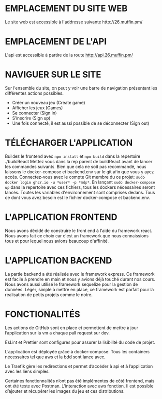 # EMPLACEMENT DU SITE WEB

Le site web est accessible à l'addresse suivante http://26.muffin.pm/

# EMPLACEMENT DE L'API

L'api est accessible à partire de la route http://api.26.muffin.pm/

# NAVIGUER SUR LE SITE

Sur l'ensemble du site, on peut y voir une barre de navigation présentant les différentes actions possibles.

- Créer un nouveau jeu (Create game)
- Afficher les jeux (Games)
- Se connecter (Sign in)
- S'inscrire (Sign up)
- Une fois connecté, il est aussi possible de se déconnecter (Sign out)

# TÉLÉCHARGER L'APPLICATION
Buildez le frontend avec ```npm install``` et ```npm build``` dans la repertoire ./buildReact
Mettez vous dans la rep parent de buildReact avant de lancer les commandes suivants.
Bien que cela ne soit pas recommandé, nous laissons le docker-compose et backend.env sur le git afin que vous y ayez accès. Connectez-vous avec le compte Git membre du ce projet: ```sudo docker login ghcr.io -u *user* -p *mdp*```. En lançant ```sudo docker-compose up``` dans la repertoire avec ces fichiers, tous les dockers nécessaires seront lancés. Toutes les variables d'environnement sont comprises dedans. Tous ce dont vous avez besoin est le fichier docker-compose et backend.env.

# L'APPLICATION FRONTEND

Nous avons décidé de construire le front end à l'aide du framework react. Nous avons fait ce choix car c'est un framework que nous connaissions tous et pour lequel nous avions beaucoup d'affinité.

# L'APPLICATION BACKEND

La partie backend a été réalisée avec le framework express. Ce framework est facile à prendre en main et nous y avions déjà touché durant nos cours. Nous avons aussi utilisé le framework sequelize pour la gestion de données. Léger, simple à mettre en place, ce framework est parfait pour la réalisation de petits projets comme le notre.

# FONCTIONALITÉS

Les actions de GitHub sont en place et permettent de mettre à jour l’application sur la vm a chaque pull request sur dev.

EsLint et Prettier sont configures pour assurer la lisibilité du code de projet.

L’application est déployée grâce à docker-compose. Tous les containers nécessaires tel que aws et la bdd sont lance avec.

Le Traefik gère les redirections et permet d’accéder à api et à l’application avec les liens simples.

Certaines fonctionnalités n’ont pas été implémentes de côté frontend, mais ont été teste avec Postman. L’interaction avec aws fonction. Il est possible d’ajouter et récupérer les images du jeu et ces distributions.
